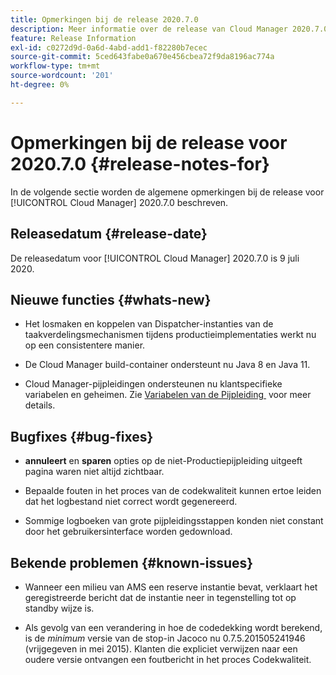 ```yaml
---
title: Opmerkingen bij de release 2020.7.0
description: Meer informatie over de release van Cloud Manager 2020.7.0.
feature: Release Information
exl-id: c0272d9d-0a6d-4abd-add1-f82280b7ecec
source-git-commit: 5ced643fabe0a670e456cbea72f9da8196ac774a
workflow-type: tm+mt
source-wordcount: '201'
ht-degree: 0%

---
```


# Opmerkingen bij de release voor 2020.7.0 {#release-notes-for}

In de volgende sectie worden de algemene opmerkingen bij de release voor [!UICONTROL Cloud Manager] 2020.7.0 beschreven.

## Releasedatum {#release-date}

De releasedatum voor [!UICONTROL Cloud Manager] 2020.7.0 is 9 juli 2020.

## Nieuwe functies {#whats-new}

* Het losmaken en koppelen van Dispatcher-instanties van de taakverdelingsmechanismen tijdens productieimplementaties werkt nu op een consistentere manier.

* De Cloud Manager build-container ondersteunt nu Java 8 en Java 11.

* Cloud Manager-pijpleidingen ondersteunen nu klantspecifieke variabelen en geheimen. Zie [&#x200B; Variabelen van de Pijpleiding &#x200B;](/help/getting-started/build-environment.md#pipeline-variables) voor meer details.

## Bugfixes {#bug-fixes}

* **annuleert** en **sparen** opties op de niet-Productiepijpleiding uitgeeft pagina waren niet altijd zichtbaar.

* Bepaalde fouten in het proces van de codekwaliteit kunnen ertoe leiden dat het logbestand niet correct wordt gegenereerd.

* Sommige logboeken van grote pijpleidingsstappen konden niet constant door het gebruikersinterface worden gedownload.

## Bekende problemen {#known-issues}

* Wanneer een milieu van AMS een reserve instantie bevat, verklaart het geregistreerde bericht dat de instantie neer in tegenstelling tot op standby wijze is.

* Als gevolg van een verandering in hoe de codedekking wordt berekend, is de _minimum_ versie van de stop-in Jacoco nu 0.7.5.201505241946 (vrijgegeven in mei 2015). Klanten die expliciet verwijzen naar een oudere versie ontvangen een foutbericht in het proces Codekwaliteit.
